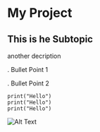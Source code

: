 # My Project

## This is he Subtopic
another decription

. Bullet Point 1

. Bullet Point 2

```
print("Hello")
print("Hello")
print("Hello")
```
![Alt Text](Picture1.png)
